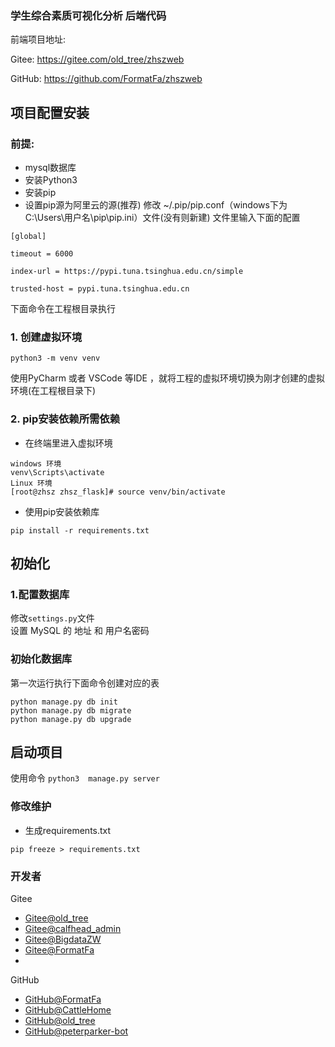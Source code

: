 ### 学生综合素质可视化分析 后端代码


前端项目地址:

Gitee:
https://gitee.com/old_tree/zhszweb

GitHub:
https://github.com/FormatFa/zhszweb
## 项目配置安装

### 前提:
- mysql数据库
- 安装Python3
- 安装pip
- 设置pip源为阿里云的源(推荐)
修改 ~/.pip/pip.conf（windows下为C:\Users\用户名\pip\pip.ini）文件(没有则新建)
文件里输入下面的配置
```
[global]

timeout = 6000

index-url = https://pypi.tuna.tsinghua.edu.cn/simple

trusted-host = pypi.tuna.tsinghua.edu.cn
```



下面命令在工程根目录执行

### 1. 创建虚拟环境
```
python3 -m venv venv
```
使用PyCharm 或者 VSCode 等IDE ，就将工程的虚拟环境切换为刚才创建的虚拟环境(在工程根目录下)

### 2. pip安装依赖所需依赖

- 在终端里进入虚拟环境

```
windows 环境
venv\Scripts\activate
Linux 环境
[root@zhsz zhsz_flask]# source venv/bin/activate
```

- 使用pip安装依赖库
```
pip install -r requirements.txt

```

## 初始化

### 1.配置数据库
修改`settings.py`文件  
设置 MySQL 的 地址 和 用户名密码

### 初始化数据库

第一次运行执行下面命令创建对应的表

```
python manage.py db init
python manage.py db migrate
python manage.py db upgrade
```



## 启动项目

使用命令
`python3  manage.py server`


### 修改维护

- 生成requirements.txt

`pip freeze > requirements.txt`


### 开发者

Gitee

- [Gitee@old_tree](https://gitee.com/old_tree)
- [Gitee@calfhead_admin](https://gitee.com/calfhead_admin)
- [Gitee@BigdataZW](https://gitee.com/BigdataZW)
- [Gitee@FormatFa](https://gitee.com/FormatFa)
- 
GitHub

- [GitHub@FormatFa](https://github.com/FormatFa)
- [GitHub@CattleHome](https://github.com/CattleHome)
- [GitHub@old_tree](https://github.com/old-tree)
- [GitHub@peterparker-bot](https://github.com/peterparker-bot)